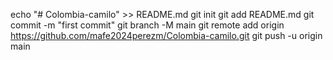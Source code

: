 echo "# Colombia-camilo" >> README.md
git init
git add README.md
git commit -m "first commit"
git branch -M main
git remote add origin https://github.com/mafe2024perezm/Colombia-camilo.git
git push -u origin main
